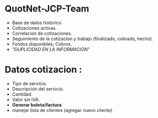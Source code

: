 # QuotNet-JCP-Team

* Base de datos historico.
* Cotizaciones activas.
* Correlacion de cotizaciones.
* Seguimiento de la cotizacion y trabajo (finalizado, cobrado, hecho).
* Fondos disponibles; Cobros.
* *"DUPLICIDAD EN LA INFORMACIÓN"*

# Datos cotizacion : 
* Tipo de servicio.
* Descripción del servicio. 
* Cantidad. 
* Valor sin IVA.
* **Generar boleta/factura**
* manejar lista de clientes (agregar nuevo cliente)
